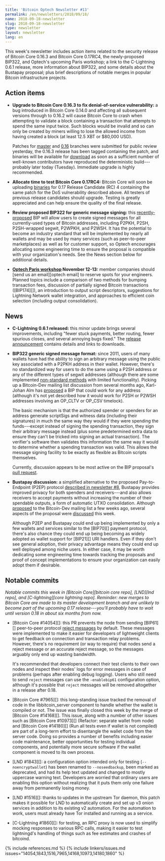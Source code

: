 ```yaml
---
title: 'Bitcoin Optech Newsletter #13'
permalink: /en/newsletters/2018/09/18/
name: 2018-09-18-newsletter
slug: 2018-09-18-newsletter
type: newsletter
layout: newsletter
lang: en
---
```

This week's newsletter includes action items related to the security
release of Bitcoin Core 0.16.3 and Bitcoin Core 0.17RC4, the
newly-proposed BIP322, and Optech's upcoming Paris workshop; a link to
the C-Lightning 0.6.1 release, more information about BIP322, and some
details about the Bustapay proposal; plus brief descriptions of notable
merges in popular Bitcoin infrastructure projects.

## Action items

- **Upgrade to Bitcoin Core 0.16.3 to fix denial-of-service vulnerability:**
  a bug introduced in Bitcoin Core 0.14.0 and affecting
  all subsequent versions through to 0.16.2 will cause Bitcoin Core to
  crash when attempting to validate a block containing a transaction
  that attempts to spend the same input twice.  Such blocks would be
  invalid and so can only be created by miners willing to lose the
  allowed income from having created a block (at least 12.5 XBT or
  $80,000 USD).

    Patches for [master][dup txin master] and [0.16][dup txin 0.16]
    branches were submitted for public review yesterday, the 0.16.3
    release has been tagged containing the patch, and binaries will
    be available for [download][core download] as soon as a sufficient
    number of well-known contributors have reproduced the deterministic
    build---probably later today (Tuesday).  Immediate upgrade is
    highly recommended.

- **Allocate time to test Bitcoin Core 0.17RC4:** Bitcoin Core will soon
  be uploading [binaries][bcc 0.17] for 0.17 Release Candidate (RC) 4
  containing the same patch for the DoS vulnerability described above.
  All testers of previous release candidates should upgrade.  Testing is
  greatly appreciated and can help ensure the quality of the final
  release.

- **Review proposed BIP322 for generic message signing:** this
  [recently-proposed][BIP322 proposal] BIP will allow users to create
  signed messages for all currently-used types of Bitcoin addresses,
  including P2PKH, P2SH, P2SH-wrapped segwit, P2WPKH, and P2WSH.  It has
  the potential to become an industry standard that will be implemented
  by nearly all wallets and may be used by many services (such as
  peer-to-peer marketplaces) as well as for customer support, so Optech
  encourages allocating some engineering time to ensure the proposal is
  compatible with your organization's needs.  See the News section below
  for additional details.

- **[Optech Paris workshop][workshop] November 12-13:** member
  companies should [send us an email][optech email] to reserve spots for
  your engineers.  Planned topics include a comparison of two methods
  for bumping transaction fees, discussion of partially signed Bitcoin
  transactions ([BIP174][]), an introduction to output script
  descriptors, suggestions for Lightning Network wallet integration, and
  approaches to efficient coin selection (including output
  consolidation).

## News

- **C-Lightning 0.6.1 released:** this minor update brings several
  improvements, including "fewer stuck payments, better routing, fewer
  spurious closes, and several annoying bugs fixed."  The [release
  announcement][c-lightning 0.6.1] contains details and links to
  downloads.

- **BIP322 generic signed message format:** since 2011, users of many
  wallets have had the ability to sign an arbitrary message using the
  public key associated with a P2PKH address in their wallet.  However,
  there's no standardized way for users to do the same using a P2SH
  address or any of the different types of segwit addresses (although
  there are some implemented [non-standard methods][trezor p2wpkh
  message signing] with limited functionality).  Picking up a
  Bitcoin-Dev mailing list discussion from several months ago,
  Karl-Johan Alm has [proposed][BIP322 proposal] a BIP that could work
  for any address (although it's not yet described how it would work for
  P2SH or P2WSH addresses involving an OP_CLTV or OP_CSV timelock).

    The basic mechanism is that the authorized spender or spenders for
    an address generate scriptSigs and witness data (including
    their signatures) in much the same way they would if they were
    spending the funds---except instead of signing the spending
    transaction, they sign their arbitrary message instead (plus some
    predetermined extra data to ensure they can't be tricked into
    signing an actual transaction).  The verifier's software then
    validates this information the same way it would to determine
    whether a spending transaction was valid.  This allows the message
    signing facility to be exactly as flexible as Bitcoin scripts
    themselves.

    Currently, discussion appears to be most active on the BIP
    proposal's [pull request][BIP322 PR].

- **Bustapay discussion:** a simplified alternative to the proposed
  Pay-to-Endpoint (P2EP) protocol [described in newsletter #8][news8
  news], Bustapay provides improved privacy for both spenders and
  receivers---and also allows receivers to accept payments without
  increasing the number of their spendable outputs, a form of automatic
  UTXO consolidation.  Although [proposed][bustapay proposal] to the
  Bitcoin-Dev mailing list a few weeks ago, several aspects of the
  proposal were [discussed][bustapay sjors] this week.

    Although P2EP and Bustapay could end up being implemented by only a
    few wallets and services similar to the [BIP70][] payment protocol,
    there's also chance they could end up being becoming as widely
    adopted as wallet support for [BIP21][] URI handlers.  Even if they
    don't see general adoption, their privacy advantage means they could
    end up well deployed among niche users.  In either case, it may be
    worth dedicating some engineering time towards tracking the
    proposals and proof of concept implementations to ensure your
    organization can easily adopt them if desirable.

## Notable commits

*Notable commits this week in [Bitcoin Core][bitcoin core repo], [LND][lnd
repo], and [C-lightning][core lightning repo].  Reminder: new merges to
Bitcoin Core are made to its master development branch and are unlikely
to become part of the upcoming 0.17 release---you'll probably have to
wait until version 0.18 in about six months from now.*

- [Bitcoin Core #14054][]: this PR prevents the node from sending
  [BIP61][] peer-to-peer protocol [reject messages][p2p reject] by
  default.  These messages were implemented to make it easier for
  developers of lightweight clients to get feedback on connection and
  transaction relay problems.  However, there's no requirement (or way
  to require) that nodes send a reject message or an accurate reject
  message, so the messages arguably only end up wasting bandwidth.

    It's recommended that developers connect their test clients to their
    own nodes and inspect their nodes' logs for error messages in case
    of problems (perhaps after enabling debug logging).  Users who still
    need to send `reject` messages can use the `-enablebip61`
    configuration option, although it's possible that `reject`
    messages will be removed altogether in a release after 0.18.

- [Bitcoin Core #7965][]: this long-standing issue tracked the removal
  of code in the libbitcoin_server component to handle whether the wallet is
  compiled or not.  The issue was finally closed this week by the merge of
  [Bitcoin Core #14168][]. This issue, along with a number of other issues such
  as [Bitcoin Core #10973][] (Refactor: separate wallet from node) and [Bitcoin
  Core #14180][] (Run all tests even if wallet is not compiled) are part of a
  long-term effort to disentangle the wallet code from the server code. Doing so
  provides a number of benefits including easier code maintenance, better
  opportunities for testing individual components, and potentially more secure
  software if the wallet component is moved to its own process.

- [LND #1843][]: a configuration option intended only for testing
  (`--noencryptwallet`) has been renamed to `--noseedbackup`, been
  marked as deprecated, and had its help text updated and changed to
  mostly uppercase warning text.  Developers are worried that ordinary
  users are enabling this option without realizing that it puts them
  only one failure away from permanently losing money.

- [LND #1516][]: thanks to updates in the upstream Tor daemon, this
  patch makes it possible for LND to automatically create and set up v3
  onion services in addition to its existing v2 automation.  For the
  automation to work, users must already have Tor installed and running
  as a service.

- [C-Lightning #1860][]: for testing, an RPC proxy is now used to simplify mocking
  responses to various RPC calls, making it easier to test lightningd's
  handling of things such as fee estimates and crashes of bitcoind.

{% include references.md %}
{% include linkers/issues.md issues="14054,1843,1516,7965,14168,10973,14180,1860" %}

[bcc 0.17]: https://bitcoincore.org/bin/bitcoin-core-0.17.0/
[workshop]: /workshops
[news8 news]: /en/newsletters/2018/08/14/#pay-to-end-point-p2ep-idea-proposed
[c-lightning 0.6.1]: https://github.com/ElementsProject/lightning/releases/tag/v0.6.1
[BIP322 proposal]: https://lists.linuxfoundation.org/pipermail/bitcoin-dev/2018-September/016393.html
[BIP322 PR]: https://github.com/bitcoin/bips/pull/725
[trezor p2wpkh message signing]: https://github.com/trezor/trezor-mcu/issues/169
[bustapay proposal]: https://lists.linuxfoundation.org/pipermail/bitcoin-dev/2018-August/016340.html
[bustapay sjors]: https://lists.linuxfoundation.org/pipermail/bitcoin-dev/2018-September/016383.html
[p2p reject]: https://btcinformation.org/en/developer-reference#reject
[dup txin master]: https://github.com/bitcoin/bitcoin/pull/14247
[dup txin 0.16]: https://github.com/bitcoin/bitcoin/pull/14249
[core download]: https://bitcoincore.org/en/download
